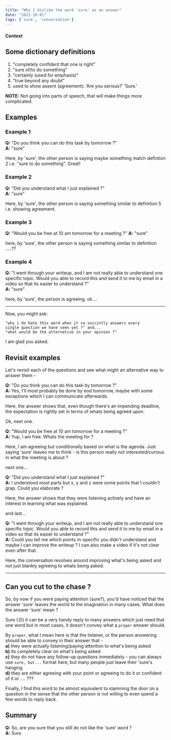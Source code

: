 ```yaml
---
title: "Why I dislike the word 'sure' as an answer"
date: "2021-10-01"
tags: ['sure', 'conversation']
---
```

#### Context
## Some dictionary definitions
1. "completely confident that one is right"
2. "sure of/to do something"
3. "certainly (used for emphasis)"
4. "true beyond any doubt"
5. used to show assent (agreement): ‘Are you serious?’ ‘Sure.’

**NOTE:** Not going into parts of speech, that will make things more complicated.

## Examples

### Example 1
**Q:** "Do you think you can do this task by tomorrow ?"<br />
**A:** "sure"

Here, by 'sure', the other person is saying maybe something match defintion 2 i.e. "sure to do something".  Great!

### Example 2
**Q:** "Did you understand what I just explained ?"<br />
**A:** "sure"

Here, by 'sure', the other person is saying something similar to definition 5 i.e. showing agreement.

### Example 3
**Q:** "Would you be free at 10 am tomorrow for a meeting ?"
**A:** "sure"

here, by 'sure', the other person is saying something similar to definition .....??

### Example 4
**Q:** "I went through your writeup, and I am not really able to understand one specific topic. Would you able to record this and send it to me by email in a video so that its easier to understand ?"<br />
**A:** "sure"

here, by 'sure', the person is agreeing. ok....

<hr />

Now, you might ask:

    "why i do hate this word when it so succintly answers every
    single question we have seen yet ?" and...
    "what would be the alternative in your opinion ?"

I am glad you asked.

## Revisit examples

Let's revisit each of the questions and see what might an alternative way to answer them -

**Q:** "Do you think you can do this task by tomorrow ?"<br />
**A:** Yes, I'll most probably be done by eod tomorrow, maybe with some exceptions which I can communicate afterwards.

Here, the answer shows that, even though there's an impending deadline, the expectation is rightly set in terms of whats being agreed upon.

Ok, next one.

**Q:** "Would you be free at 10 am tomorrow for a meeting ?"<br />
**A:** Yup, I am free. Whats the meeting for ?

Here, I am agreeing but conditionally based on what is the agenda.  Just saying 'sure' leaves me to think - is this person really not interested/curious in what the meeting is about ?

next one...

**Q:** "Did you understand what I just explained ?"<br />
**A:** I understood most parts but x, y and z were some points that I couldn't grap.  Could you elaborate ?

Here, the answer shows that they were listening actively and have an interest in learning what was explained.

and last...

**Q:** "I went through your writeup, and I am not really able to understand one specific topic. Would you able to record this and send it to me by email in a video so that its easier to understand ?"<br />
**A:** Could you tell me which points in-specific you didn't understand and maybe I can improve the writeup ? I can also make a video if it's not clear even after that.

Here, the conversation revolves around improving what's being asked and not just blankly agreeing to whats being asked.

<hr />

## Can you cut to the chase ?

So, by now if you were paying attention (sure?), you'd have noticed that the answer 'sure' leaves the world to the imagination in many cases. What does the answer 'sure' mean ?

Sure (:D) it can be a very handy reply to many answers which just need that one word but in most cases, it doesn't convey what a `proper` answer should.

By `proper`, what I mean here is that the listener, or the person answering should be able to convey in their answer that -<br />
**a)** they were actually listening/paying attention to what's being asked <br />
**b)** its completely clear on what's being asked<br />
**c)** they do not have any follow-up questions immediately - you can always use `sure, but...` format here, but many people just leave their 'sure's hanging.<br />
**d)** they are either agreeing with your point or agreeing to do it or confident of it or .... ???<br />

Finally, I find this word to be almost equivalent to slamming the door on a question in the sense that the other person is not willing to even spend a few words to reply back.

## Summary
**Q:** So, are you sure that you still do not like the 'sure' word ?<br />
**A:** Sure
